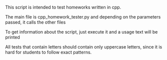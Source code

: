 This script is intended to test homeworks written in cpp.

The main file is cpp_homework_tester.py and depending on the parameters passed, it calls the other files

To get information about the script, just execute it and a usage text will be printed

All tests that contain letters should contain only uppercase letters, since it is hard for students to follow exact patterns.
